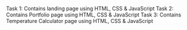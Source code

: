 Task 1: Contains landing page using HTML, CSS & JavaScript
Task 2: Contains Portfolio page using HTML, CSS & JavaScript
Task 3: Contains Temperature Calculator page using HTML, CSS & JavaScript
